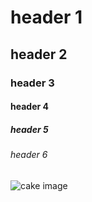 # header 1
## header 2
### header 3
#### header 4
##### header 5
###### header 6
![cake image](https://upload.wikimedia.org/wikipedia/commons/thumb/0/04/Pound_layer_cake.jpg/800px-Pound_layer_cake.jpg)

